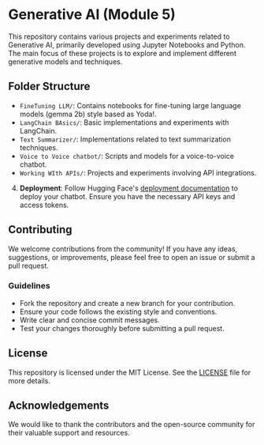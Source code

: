 
# Generative AI (Module 5)


This repository contains various projects and experiments related to Generative AI, primarily developed using Jupyter Notebooks and Python. The main focus of these projects is to explore and implement different generative models and techniques.

## Folder Structure

- `FineTuning LLM/`: Contains notebooks for fine-tuning large language models (gemma 2b) style based as Yoda!.
- `LangChain BAsics/`: Basic implementations and experiments with LangChain.
- `Text Summarizer/`: Implementations related to text summarization techniques.
- `Voice to Voice chatbot/`: Scripts and models for a voice-to-voice chatbot.
- `Working WIth APIs/`: Projects and experiments involving API integrations.


4. **Deployment**:
   Follow Hugging Face's [deployment documentation](https://huggingface.co/docs) to deploy your chatbot. Ensure you have the necessary API keys and access tokens.

## Contributing

We welcome contributions from the community! If you have any ideas, suggestions, or improvements, please feel free to open an issue or submit a pull request.

### Guidelines

- Fork the repository and create a new branch for your contribution.
- Ensure your code follows the existing style and conventions.
- Write clear and concise commit messages.
- Test your changes thoroughly before submitting a pull request.

## License

This repository is licensed under the MIT License. See the [LICENSE](LICENSE) file for more details.

## Acknowledgements

We would like to thank the contributors and the open-source community for their valuable support and resources.
